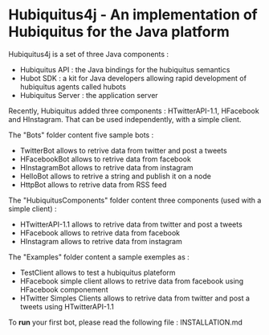 # Hubiquitus4j - An implementation of Hubiquitus for the Java platform

Hubiquitus4j is a set of three Java components :

* Hubiquitus API : the Java bindings for the hubiquitus semantics
* Hubot SDK : a kit for Java developers allowing rapid development of hubiquitus agents called hubots
* Hubiquitus Server : the application server

Recently, Hubiquitus added three components : HTwitterAPI-1.1, HFacebook and HInstagram. That can be used independently, with a simple client.

The "Bots" folder content five sample bots :

* TwitterBot allows to retrive data from twitter and post a tweets
* HFacebookBot allows to retrive data from facebook
* HInstagramBot allows to retrive data from instagram 
* HelloBot allows to retrive a string and publish it on a node
* HttpBot allows to retrive data from RSS feed


The "HubiquitusComponents" folder content three components (used with a simple client) :

* HTwitterAPI-1.1 allows to retrive data from twitter and post a tweets 
* HFacebook allows to retrive data from facebook 
* HInstagram allows to retrive data from instagram 


The "Examples" folder content a sample exemples as :

* TestClient allows to test a hubiquitus plateform
* HFacebook simple client allows to retrive data from facebook using HFacebook componement
* HTwitter Simples Clients allows to retrive data from twitter and post a tweets using HTwitterAPI-1.1


To **run** your first bot, please read the following file : INSTALLATION.md